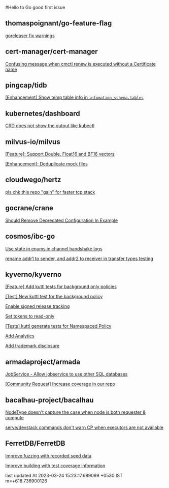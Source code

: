 #Hello to Go good first issue

 
  ## thomaspoignant/go-feature-flag
 [goreleaser fix warnings](https://github.com/thomaspoignant/go-feature-flag/issues/598)


  ## cert-manager/cert-manager
 [Confusing message when cmctl renew is executed without a Certificate name](https://github.com/cert-manager/cert-manager/issues/5886)


  ## pingcap/tidb
 [[Enhancement] Show temp table info in `infomation_schema.tables`](https://github.com/pingcap/tidb/issues/41686)


  ## kubernetes/dashboard
 [CRD does not show the output like kubectl](https://github.com/kubernetes/dashboard/issues/7633)


  ## milvus-io/milvus
 [[Feature]: Support Double, Float16 and BF16 vectors](https://github.com/milvus-io/milvus/issues/22837)


 [[Enhancement]: Deduplicate mock files](https://github.com/milvus-io/milvus/issues/22562)


  ## cloudwego/hertz
 [pls chk this repo "gain" for faster tcp stack](https://github.com/cloudwego/hertz/issues/639)


  ## gocrane/crane
 [Should Remove Deprecated Configuration In Example](https://github.com/gocrane/crane/issues/719)


  ## cosmos/ibc-go
 [Use state in enums in channel handshake logs ](https://github.com/cosmos/ibc-go/issues/3335)


 [rename addr1 to sender, and addr2 to receiver in transfer types testing](https://github.com/cosmos/ibc-go/issues/3324)


  ## kyverno/kyverno
 [[Feature] Add kuttl tests for background only policies](https://github.com/kyverno/kyverno/issues/6667)


 [[Test] New kuttl test for the background policy](https://github.com/kyverno/kyverno/issues/6605)


 [Enable signed release tracking](https://github.com/kyverno/kyverno/issues/6482)


 [Set tokens to read-only](https://github.com/kyverno/kyverno/issues/6483)


 [[Tests] kuttl generate tests for Namespaced Policy](https://github.com/kyverno/kyverno/issues/6535)


 [Add Analytics](https://github.com/kyverno/kyverno/issues/6480)


 [Add trademark disclosure](https://github.com/kyverno/kyverno/issues/6493)


  ## armadaproject/armada
 [JobService - Allow jobservice to use other SQL databases](https://github.com/armadaproject/armada/issues/2163)


 [[Community Request] Increase coverage in our repo](https://github.com/armadaproject/armada/issues/2167)


  ## bacalhau-project/bacalhau
 [NodeType doesn't capture the case when node is both requester & compute ](https://github.com/bacalhau-project/bacalhau/issues/2178)


 [serve/devstack commands don't warn CP when executors are not available](https://github.com/bacalhau-project/bacalhau/issues/2177)


  ## FerretDB/FerretDB
 [Improve fuzzing with recorded seed data](https://github.com/FerretDB/FerretDB/issues/2100)


 [Improve building with test coverage information](https://github.com/FerretDB/FerretDB/issues/2102)




 last updated At 2023-03-24 15:23:17.689099 +0530 IST m=+618.736900126